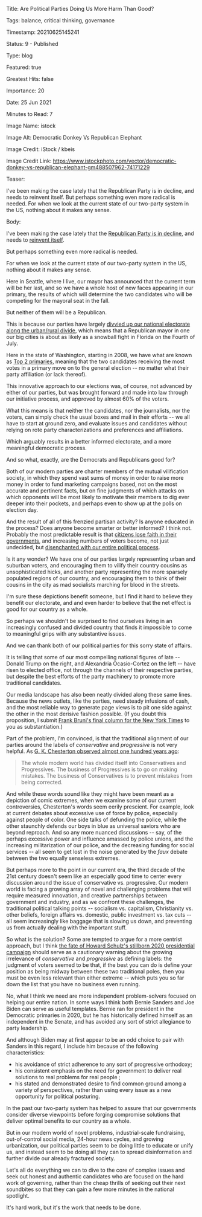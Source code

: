 Title:  Are Political Parties Doing Us More Harm Than Good?

Tags:   balance, critical thinking, governance

Timestamp: 20210625145241

Status: 9 - Published

Type:   blog

Featured: true

Greatest Hits: false

Importance: 20

Date:   25 Jun 2021

Minutes to Read: 7

Image Name: istock

Image Alt: Democratic Donkey Vs Republican Elephant

Image Credit: iStock / kbeis

Image Credit Link: https://www.istockphoto.com/vector/democratic-donkey-vs-republican-elephant-gm488507962-74171229

Teaser: 

I've been making the case lately that the Republican Party is in decline, and needs to reinvent itself. But perhaps something even more radical is needed. For when we look at the current state of our two-party system in the US, nothing about it makes any sense. 


Body: 

I've been making the case lately that the [Republican Party is in decline][decline], and needs to [reinvent itself][where]. 

But perhaps something even more radical is needed. 

For when we look at the current state of our two-party system in the US, nothing about it makes any sense. 

Here in Seattle, where I live, our mayor has announced that the current term will be her last, and so we have a whole host of new faces appearing in our primary, the results of which will determine the two candidates who will be competing for the mayoral seat in the fall. 

But neither of them will be a Republican. 

This is because our parties have largely [divvied up our national electorate along the urban/rural divide][city], which means that a Republican mayor in one our big cities is about as likely as a snowball fight in Florida on the Fourth of July. 

Here in the state of Washington, starting in 2008, we have what are known as [Top 2 primaries][top2], meaning that the two candidates receiving the most votes in a primary move on to the general election -- no matter what their party affiliation (or lack thereof). 

This innovative approach to our elections was, of course, not advanced by either of our parties, but was brought forward and made into law through our initiative process, and approved by almost 60% of the voters. 

What this means is that neither the candidates, nor the journalists, nor the voters, can simply check the usual boxes and mail in their efforts -- we all have to start at ground zero, and evaluate issues and candidates without relying on rote party characterizations and preferences and affiliations. 

Which arguably results in a better informed electorate, and a more meaningful democratic process. 

And so what, exactly, are the Democrats and Republicans good for?

Both of our modern parties are charter members of the mutual vilification society, in which they spend vast sums of money in order to raise more money in order to fund marketing campaigns based, not on the most accurate and pertinent facts, but on fine judgments of which attacks on which opponents will be most likely to motivate their members to dig ever deeper into their pockets, and perhaps even to show up at the polls on election day. 

And the result of all of this frenzied partisan activity? Is anyone educated in the process? Does anyone become smarter or better informed? I think not. Probably the most predictable result is that [citizens lose faith in their governments][govtrust], and increasing numbers of voters become, not just undecided, but [disenchanted with our entire political process][2party]. 

Is it any wonder? We have one of our parties largely representing urban and suburban voters, and encouraging them to vilify their country cousins as unsophisticated hicks, and another party representing the more sparsely populated regions of our country, and encouraging them to think of their cousins in the city as mad socialists marching for blood in the streets. 

I'm sure these depictions benefit someone, but I find it hard to believe they benefit our electorate, and and even harder to believe that the net effect is good for our country as a whole.

So perhaps we shouldn't be surprised to find ourselves living in an increasingly confused and divided country that finds it impossible to come to meaningful grips with any substantive issues. 

And we can thank both of our political parties for this sorry state of affairs. 

It is telling that some of our most compelling national figures of late -- Donald Trump on the right, and Alexandria Ocasio-Cortez on the left -- have risen to elected office, not through the channels of their respective parties, but despite the best efforts of the party machinery to promote more traditional candidates. 

Our media landscape has also been neatly divided along these same lines. Because the news outlets, like the parties, need steady infusions of cash, and the most reliable way to generate page views is to pit one side against the other in the most derisive fashion possible. (If you doubt this proposition, I submit [Frank Bruni's final column for the New York Times][bruni] to you as substantiation.)

Part of the problem, I'm convinced, is that the traditional alignment of our parties around the labels of *conservative* and *progressive* is not very helpful. As [G. K. Chesterton observed almost one hundred years ago][conpro]:

> The whole modern world has divided itself into Conservatives and Progressives. The business of Progressives is to go on making mistakes. The business of Conservatives is to prevent mistakes from being corrected.  

And while these words sound like they might have been meant as a depiction of comic extremes, when we examine some of our current controversies, Chesterton's words seem eerily prescient. For example, look at current debates about excessive use of force by police, especially against people of color. One side talks of defunding the police, while the other staunchly defends our boys in blue as universal saviors who are beyond reproach. And so any more nuanced discussions -- say, of the perhaps excessive power and influence amassed by police unions, and the increasing militarization of our police, and the decreasing funding for social services -- all seem to get lost in the noise generated by the *faux* debate between the two equally senseless extremes. 

But perhaps more to the point in our current era, the third decade of the 21st century doesn't seem like an especially good time to center every discussion around the issue of conservative vs. progressive. Our modern world is facing a growing array of novel and challenging problems that will require measured innovation, and creative partnerships between government and industry, and as we confront these challenges, the traditional political talking points -- socialism vs. capitalism, Christianity vs. other beliefs, foreign affairs vs. domestic, public investment vs. tax cuts -- all seem increasingly like baggage that is slowing us down, and preventing us from actually dealing with the important stuff.  

So what is the solution? Some are tempted to argue for a more centrist approach, but I think [the fate of Howard Schulz's stillborn 2020 presidential campaign][centrist] should serve as a cautionary warning about the growing irrelevance of *conservative* and *progressive* as defining labels: the judgment of voters seemed to be that, if the best you can do is define your position as being midway between these two traditional poles, then you must be even less relevant than either extreme -- which puts you so far down the list that you have no business even running.  

No, what I think we need are more independent problem-solvers focused on helping our entire nation. In some ways I think both Bernie Sanders and Joe Biden can serve as useful templates. Bernie ran for president in the Democratic primaries in 2020, but he has historically defined himself as an independent in the Senate, and has avoided any sort of strict allegiance to party leadership. 

And although Biden may at first appear to be an odd choice to pair with Sanders in this regard, I include him because of the following characteristics:

+ his avoidance of strict adherence to any sort of progressive orthodoxy;
+ his consistent emphasis on the need for government to deliver real solutions to real problems for real people ;
+ his stated and demonstrated desire to find common ground among  a variety of perspectives, rather than using every issue as a new opportunity for political posturing. 

In the past our two-party system has helped to assure that our governments consider diverse viewpoints before forging compromise solutions that deliver optimal benefits to our country as a whole.

But in our modern world of novel problems, industrial-scale fundraising, out-of-control social media, 24-hour news cycles, and growing urbanization, our political parties seem to be doing little to educate or unify us, and instead seem to be doing all they can to spread disinformation and further divide our already fractured society. 

Let's all do everything we can to dive to the core of complex issues and seek out honest and authentic candidates who are focused on the hard work of governing, rather than the cheap thrills of seeking out their next soundbites so that they can gain a few more minutes in the national spotlight. 

It's hard work, but it's the work that needs to be done. 

[2party]: https://news.gallup.com/poll/329639/support-third-political-party-high-point.aspx

[bruni]: https://www.nytimes.com/2021/06/17/opinion/frank-bruni-final-times-column.html

[city]: https://www.nytimes.com/2021/06/21/us/politics/republicans-cities-elections-new-york.html

[conpro]: https://practopian.org/quotes/conservatives-and-progressives.html

[govtrust]: https://www.pewresearch.org/politics/2021/05/17/public-trust-in-government-1958-2021/

[rnc2020]: https://prod-cdn-static.gop.com/docs/Resolution_Platform_2020.pdf

[top2]: https://www.sos.wa.gov/elections/faqcandidates.aspx

[centrist]: https://medium.com/s/story/is-there-any-middle-left-d1dcd9df484f

[decline]: https://hbowie.medium.com/the-decline-of-the-republican-party-first-gradually-and-then-suddenly-5aa0c8784898

[where]: https://hbowie.medium.com/where-exactly-are-the-republicans-headed-8dbfdb24604

<!--
[centrist]: https://practopian.org/blog/hbowie/is-there-any-middle-left.html
[decline]: https://practopian.org/blog/hbowie/the-decline-of-the-republican-party-first-gradually-and-then-suddenly.html
[where]: https://practopian.org/blog/hbowie/where-exactly-are-the-republicans-headed.html
-->
